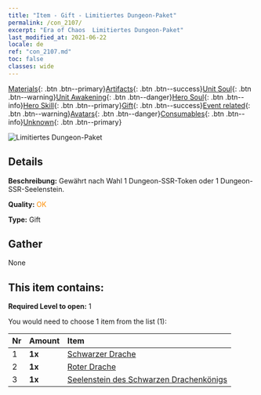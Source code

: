 ```yaml
---
title: "Item - Gift - Limitiertes Dungeon-Paket"
permalink: /con_2107/
excerpt: "Era of Chaos  Limitiertes Dungeon-Paket"
last_modified_at: 2021-06-22
locale: de
ref: "con_2107.md"
toc: false
classes: wide
---
```

 [Materials](/ItemsDE/){: .btn .btn--primary}[Artifacts](/ItemsDE/Artifacts/){: .btn .btn--success}[Unit Soul](/ItemsDE/UnitSoul/){: .btn .btn--warning}[Unit Awakening](/ItemsDE/UnitAwakening/){: .btn .btn--danger}[Hero Soul](/ItemsDE/HeroSoul/){: .btn .btn--info}[Hero Skill](/ItemsDE/HeroSkill/){: .btn .btn--primary}[Gift](/ItemsDE/Gift/){: .btn .btn--success}[Event related](/ItemsDE/Events/){: .btn .btn--warning}[Avatars](/ItemsDE/Avatars/){: .btn .btn--danger}[Consumables](/ItemsDE/Consumables/){: .btn .btn--info}[Unknown](/ItemsDE/Unknown/){: .btn .btn--primary}

 ![Limitiertes Dungeon-Paket](/images/t/i_994008.png)

## Details
 **Beschreibung:** Gewährt nach Wahl 1 Dungeon-SSR-Token oder 1 Dungeon-SSR-Seelenstein.

 **Quality:** <span style="color: #FF8C00">OK</span>

 **Type:** Gift

## Gather

  None

## This item contains:

 **Required Level to open:** 1

 You would need to choose 1 item from the list (1):

  | Nr | Amount |     Item    |
  |:---|:-------|:------------|
  | 1 |  **1x** | [Schwarzer Drache](/ItemsDE/unt_250/) |  | 
  | 2 |  **1x** | [Roter Drache](/ItemsDE/unt_251/) |  | 
  | 3 |  **1x** | [Seelenstein des Schwarzen Drachenkönigs](/ItemsDE/unt_334/) |  | 
